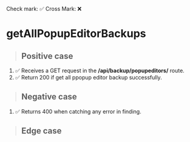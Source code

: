 Check mark: ✅
Cross Mark: ❌

# getAllPopupEditorBackups

> ## Positive case
1. ✅ Receives a GET request in the **/api/backup/popupeditors/** route.
2. ✅ Return 200 if get all ppopup editor backup successfully.

> ## Negative case
1. ✅ Returns 400 when catching any error in finding. 

> ## Edge case